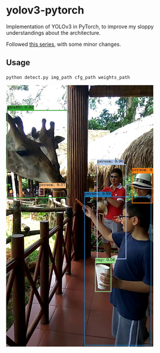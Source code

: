 # yolov3-pytorch
Implementation of YOLOv3 in PyTorch, to improve my sloppy understandings about the architecture. 

Followed [this series](https://blog.paperspace.com/how-to-implement-a-yolo-object-detector-in-pytorch/), with some minor changes.

## Usage
`python detect.py img_path cfg_path weights_path`

<img src="output/safari.jpg" alt-text="YOLO predictions" width=400px/>
